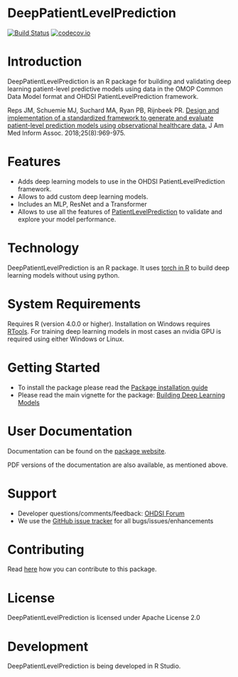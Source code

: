 DeepPatientLevelPrediction
======================

[![Build Status](https://github.com/OHDSI/DeepPatientLevelPrediction/workflows/R-CMD-check/badge.svg)](https://github.com/OHDSI/DeepPatientLevelPrediction/actions?query=workflow%3AR-CMD-check?branch=main)
[![codecov.io](https://codecov.io/github/OHDSI/DeepPatientLevelPrediction/coverage.svg?branch=main)](https://codecov.io/github/OHDSI/DeepPatientLevelPrediction?branch=main)


Introduction
============

DeepPatientLevelPrediction is an R package for building and validating deep learning patient-level predictive models using data in the OMOP Common Data Model format and OHDSI PatientLevelPrediction framework.  

Reps JM, Schuemie MJ, Suchard MA, Ryan PB, Rijnbeek PR. [Design and implementation of a standardized framework to generate and evaluate patient-level prediction models using observational healthcare data.](https://academic.oup.com/jamia/article/25/8/969/4989437) J Am Med Inform Assoc. 2018;25(8):969-975.


Features
========
- Adds deep learning models to use in the OHDSI PatientLevelPrediction framework.
- Allows to add custom deep learning models.
- Includes an MLP, ResNet and a Transformer
- Allows to use all the features of [PatientLevelPrediction](https://github.com/OHDSI/PatientLevelPrediction/) to validate and explore your model performance.


Technology
==========
DeepPatientLevelPrediction is an R package. It uses [torch in R](https://torch.mlverse.org/) to build deep learning models without using python.

System Requirements
===================
Requires R (version 4.0.0 or higher). Installation on Windows requires [RTools](http://cran.r-project.org/bin/windows/Rtools/). For training deep learning models in most cases an nvidia GPU is required using either Windows or Linux.


Getting Started
===============

- To install the package please read the [Package installation guide]()
- Please read the main vignette for the package:
[Building Deep Learning Models](https://ohdsi.github.io/DeepPatientLevelPrediction/articles/BuildingDeepModels.html)

User Documentation
==================
Documentation can be found on the [package website](https://ohdsi.github.io/DeepPatientLevelPrediction).

PDF versions of the documentation are also available, as mentioned above.

Support
=======
* Developer questions/comments/feedback: <a href="http://forums.ohdsi.org/c/developers">OHDSI Forum</a>
* We use the <a href="https://github.com/OHDSI/DeepPatientLevelPrediction/issues">GitHub issue tracker</a> for all bugs/issues/enhancements

Contributing
============
Read [here](https://ohdsi.github.io/Hades/contribute.html) how you can contribute to this package. 
 
License
=======
DeepPatientLevelPrediction is licensed under Apache License 2.0

Development
===========
DeepPatientLevelPrediction is being developed in R Studio.

